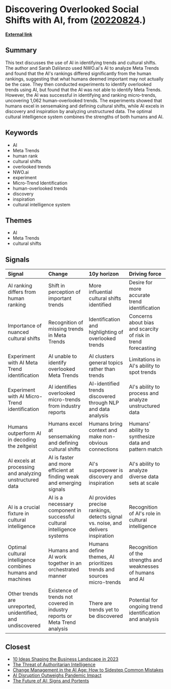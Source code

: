 # __Discovering Overlooked Social Shifts with AI__, from ([20220824](https://kghosh.substack.com/p/20220824).)

__[External link](https://zine.kleinkleinklein.com/p/ai-spot-meta-trends)__



## Summary

This text discusses the use of AI in identifying trends and cultural shifts. The author and Sarah DaVanzo used NWO.ai's AI to analyze Meta Trends and found that the AI's rankings differed significantly from the human rankings, suggesting that what humans deemed important may not actually be the case. They then conducted experiments to identify overlooked trends using AI, but found that the AI was not able to identify Meta Trends. However, the AI was successful in identifying and ranking micro-trends, uncovering 1,062 human-overlooked trends. The experiments showed that humans excel in sensemaking and defining cultural shifts, while AI excels in discovery and inspiration by analyzing unstructured data. The optimal cultural intelligence system combines the strengths of both humans and AI.

## Keywords

* AI
* Meta Trends
* human rank
* cultural shifts
* overlooked trends
* NWO.ai
* experiment
* Micro-Trend Identification
* human-overlooked trends
* discovery
* inspiration
* cultural intelligence system

## Themes

* AI
* Meta Trends
* cultural shifts

## Signals

| Signal                                                      | Change                                                                     | 10y horizon                                                                      | Driving force                                                 |
|:------------------------------------------------------------|:---------------------------------------------------------------------------|:---------------------------------------------------------------------------------|:--------------------------------------------------------------|
| AI ranking differs from human ranking                       | Shift in perception of important trends                                    | More influential cultural shifts identified                                      | Desire for more accurate trend identification                 |
| Importance of nuanced cultural shifts                       | Recognition of missing trends in Meta Trends                               | Identification and highlighting of overlooked trends                             | Concerns about bias and scarcity of risk in trend forecasting |
| Experiment with AI Meta Trend identification                | AI unable to identify overlooked Meta Trends                               | AI clusters general topics rather than trends                                    | Limitations in AI's ability to spot trends                    |
| Experiment with AI Micro-Trend identification               | AI identifies overlooked micro-trends from industry reports                | AI-identified trends discovered through NLP and data analysis                    | AI's ability to process and analyze unstructured data         |
| Humans outperform AI in decoding the zeitgeist              | Humans excel at sensemaking and defining cultural shifts                   | Humans bring context and make non-obvious connections                            | Humans' ability to synthesize data and pattern match          |
| AI excels at processing and analyzing unstructured data     | AI is faster and more efficient at finding weak and emerging signals       | AI's superpower is discovery and inspiration                                     | AI's ability to analyze diverse data sets at scale            |
| AI is a crucial fixture in cultural intelligence            | AI is a necessary component in successful cultural intelligence systems    | AI provides precise rankings, detects signal vs. noise, and delivers inspiration | Recognition of AI's role in cultural intelligence             |
| Optimal cultural intelligence combines humans and machines  | Humans and AI work together in an orchestrated manner                      | Humans define themes, AI prioritizes trends and sources micro-trends             | Recognition of the strengths and weaknesses of humans and AI  |
| Other trends are unreported, unidentified, and undiscovered | Existence of trends not covered in industry reports or Meta Trend analysis | There are trends yet to be discovered                                            | Potential for ongoing trend identification and analysis       |

## Closest

* [10 Ideas Shaping the Business Landscape in 2023](0d5cc4e60484c56f76248ad109ad9c04)
* [The Threat of Authoritarian Intelligence](0ba4fa557cd2aae4760bd7a2abca844e)
* [Change Management in the AI Age: How to Sidestep Common Mistakes](7eff1fa6b2dda89fa9c1470272891080)
* [AI Disruption Outweighs Pandemic Impact](283ff70c63aed09ef2b0613f6acc2eb9)
* [The Future of AI: Signs and Portents](3aaa975f44b2a607ef191978083cf2b8)